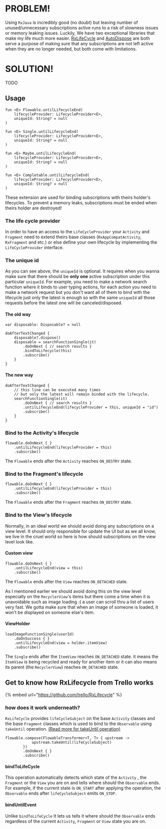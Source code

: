 # PROBLEM!

Using `RxJava` is incredibly good (no doubt) but leaving number of unused/unnecessary subscriptions active runs to a risk of slowness issues or memory leaking issues. Luckily, We have two exceptional libraries that make my life much more easier. [RxLifeCycle](http://reactivex.io/documentation/operators/takeuntil.html) and [AutoDispose](https://uber.github.io/AutoDispose) are both serve a purpose of making sure that any subscriptions are not left active when they are no longer needed, but both come with limitations.

# SOLUTION!

TODO

## Usage

```text
fun <E> Flowable.untilLifecycleEnd(
    lifecycleProvider: LifecycleProvider<E>,
    uniqueId: String? = null
)

fun <E> Single.untilLifecycleEnd(
    lifecycleProvider: LifecycleProvider<E>,
    uniqueId: String? = null
)

fun <E> Maybe.untilLifecycleEnd(
    lifecycleProvider: LifecycleProvider<E>,
    uniqueId: String? = null
)

fun <E> Completable.untilLifecycleEnd(
    lifecycleProvider: LifecycleProvider<E>,
    uniqueId: String? = null
)
```

These extension are used for binding subscriptions with theirs holder's lifecycles. To prevent a memory leaks, subscriptions must be ended when theirs holder are destroyed!

### The life cycle provider

In order to have an access to the `LifeCycleProvider` your `Activity` and `Fragment` need to extend theirs base classes \(`RxAppCompatActivity`, `RxFragment` and etc.\) or else define your own lifecycle by implementing the `LifeCycleProvider` interface.

### The unique id

As you can see above, the `uniqueId` is optional. It requires when you wanna make sure that there should be **only one** active subscription under this particular `uniqueId`. For example, you need to make a network search function where it binds to user typing actions, for each action you need to make a network request but you don't want all of them to bind with the lifecycle just only the latest is enough so with the same `uniqueId` all those requests before the latest one will be canceled/disposed.

#### The old way

```text
var disposable: Disposable? = null

doAfterTextChanged {
    disposable?.dispose()
    disposable = searchFunctionSingle(it)
        .doOnNext { // search results }
        .bindToLifecycle(this)
        .subscribe()
    }
}
```

#### The new way

```text
doAfterTextChanged {
    // this line can be executed many times
    // but only the latest will remain binded with the lifecycle.   
    searchFunctionSingle(it)
        .doOnNext { // search results }
        .untilLifecycleEnd(lifecycleProvider = this, uniqueId = "id")
        .subscribe()
    }
}
```

### Bind to the Activity's lifecycle

```text
flowable.doOnNext { }
    .untilLifecycleEnd(lifecycleProvider = this)
    .subscribe()
```

The `Flowable` ends after the `Activity` reaches  `ON_DESTRY` state.

### Bind to the Fragment's lifecycle

```text
flowable.doOnNext { }
    .untilLifecycleEnd(lifecycleProvider = this)
    .subscribe()
```

The `Flowable` ends after the `Fragment` reaches  `ON_DESTRY` state.

### Bind to the View's lifecycle

Normally, in an ideal world we should avoid doing any subscriptions on a view level. It should only responsible for update the UI but as we all know, we live in the cruel world so here is how should subscriptions on the view level look like.

#### Custom view

```text
flowable.doOnNext { }
    .untilLifecycleEnd(view = this)
    .subscribe()
```

The `Flowable` ends after the `View` reaches  `ON_DETACHED` state.

As I mentioned earlier we should avoid doing this on the view level especially on the `RecyclerView`'s items but there come a time when it is unavoidable such as image loading :\( a user can scroll thru a list of users very fast. We gotta make sure that when an image of someone is loaded, it won't be displayed on someone else's item.

#### ViewHolder

```text
loadImageFunctionSingle(userId)
    .doOnSuccess { }
    .untilLifecycleEnd(view = holder.itemView)
    .subscribe()
```

The `Single` ends after the `ItemView` reaches `ON_DETACHED` state. it means the `ItemView` is being recycled and ready for another item or it can also means its parent \(the `RecyclerView`\) reaches `ON_DETACHED` state.

## Get to know how RxLifecycle from Trello works

{% embed url="https://github.com/trello/RxLifecycle" %}

### how does it work underneath?

`RxLifeCycle` provides `lifeCycleSubject` on the base `Activity` classes and the base `Fragment` classes which is used to bind to the `Observable` using `takeUntil` operation.  [\(Read more for takeUntil operation\)](http://reactivex.io/documentation/operators/takeuntil.html)

```text
flowable.compose(FlowableTransformer<T, T> { upstream ->
            upstream.takeUntil(lifeCycleSubject)
        })
        .doOnNext { }
        .subscribe()
```

#### bindToLifeCycle

This operation automatically detects which state of the `Activity` , the `Fragment` or the `View` you are on and tells where should the `Observable` ends. For example, if the current state is `ON_START` after applying the operation, the `Observable` ends after `lifeCycleSubject` emits `ON_STOP.`

#### bindUntilEvent

Unlike `bindToLifeCycle` It lets us tells it where should the `Observable` ends regardless of the current `Activity`, `Fragment` or `View` state you are on.
